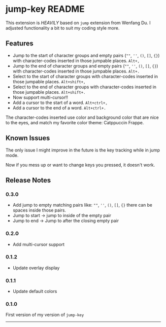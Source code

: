# jump-key README

This extension is *HEAVILY* based on `jump` extension from Wenfang Du. I adjusted functionality a bit to suit my coding style more.

## Features

- Jump to the start of character groups and empty pairs (`""`, `''`, `()`, `[]`, `{}`) with character-codes inserted in those jumpable places. `Alt+,`
- Jump to the end of character groups and empty pairs (`""`, `''`, `()`, `[]`, `{}`) with character-codes inserted in those jumpable places. `Alt+.`
- Select to the start of character groups with character-codes inserted in those jumpable places. `Alt+shift+,`
- Select to the end of character groups with character-codes inserted in those jumpable places. `Alt+shift+.`
- Now support multi-cursor!!
- Add a cursor to the start of a word. `Alt+ctrl+,`
- Add a cursor to the end of a word. `Alt+ctrl+.`

The character-codes inserted use color and background color that are nice to the eyes, and match my favorite color theme: Catppuccin Frappe.

## Known Issues

The only issue I might improve in the future is the key tracking while in jump mode.

Now if you mess up or want to change keys you pressed, it doesn't work.

## Release Notes

### 0.3.0
- Add jump to empty matching pairs like: `""`, `''`, `()`, `[]`, `{}` there can be spaces inside those pairs.
- Jump to start -> jump to inside of the empty pair
- Jump to end -> Jump to after the closing empty pair

### 0.2.0
- Add multi-cursor support

### 0.1.2
- Update overlay display

### 0.1.1
- Update default colors

### 0.1.0

First version of my version of `jump-key`

---

